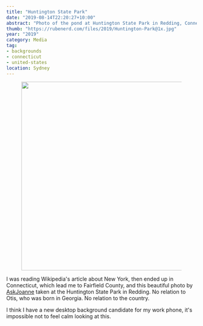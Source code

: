 ```yaml
---
title: "Huntington State Park"
date: "2019-08-14T22:20:27+10:00"
abstract: "Photo of the pond at Huntington State Park in Redding, Connecticut."
thumb: "https://rubenerd.com/files/2019/Huntington-Park@1x.jpg"
year: "2019"
category: Media
tag:
- backgrounds
- connecticut
- united-states
location: Sydney
---
```

<figure><p><img src="https://rubenerd.com/files/2019/Huntington-Park@1x.jpg" srcset="https://rubenerd.com/files/2019/Huntington-Park@1x.jpg 1x, https://rubenerd.com/files/2019/Huntington-Park@2x.jpg 2x" alt="" style="width:500px" /></p></figure>

I was reading Wikipedia's article about New York, then ended up in Connecticut, which lead me to Fairfield County, and this beautiful photo by [AskJoanne](https://en.wikipedia.org/wiki/File:Huntington-Park.jpg) taken at the Huntington State Park in Redding. No relation to Otis, who was born in Georgia. No relation to the country.

I think I have a new desktop background candidate for my work phone, it's impossible not to feel calm looking at this.

